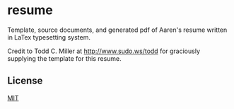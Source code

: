 # resume

Template, source documents, and generated pdf of Aaren's resume written in LaTex typesetting system.

Credit to Todd C. Miller at http://www.sudo.ws/todd for graciously supplying the template for this resume.

## License

[MIT](https://choosealicense.com/licenses/mit/)
